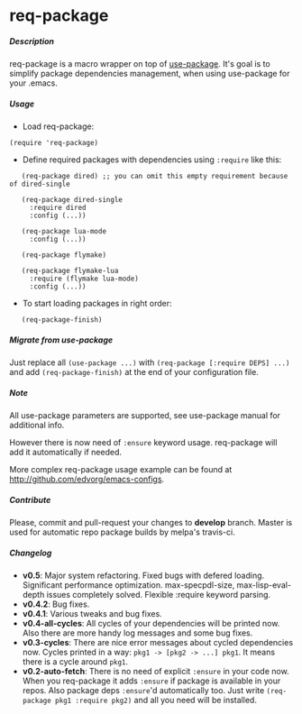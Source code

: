 req-package
===========

##### Description

req-package is a macro wrapper on top of [use-package](https://github.com/jwiegley/use-package).
It's goal is to simplify package dependencies management,
when using use-package for your .emacs.

##### Usage

* Load req-package:

```elisp
(require 'req-package)
```

* Define required packages with dependencies using `:require` like this:

```elisp
   (req-package dired) ;; you can omit this empty requirement because of dired-single

   (req-package dired-single
     :require dired
     :config (...))

   (req-package lua-mode
     :config (...))

   (req-package flymake)

   (req-package flymake-lua
     :require (flymake lua-mode)
     :config (...))
```
* To start loading packages in right order:

```elisp
   (req-package-finish)
```

##### Migrate from use-package

Just replace all `(use-package ...)` with `(req-package [:require DEPS] ...)` and add `(req-package-finish)` at the end of your configuration file.

##### Note

All use-package parameters are supported, see use-package manual
for additional info.

However there is now need of `:ensure` keyword usage. req-package will add it automatically if needed.

More complex req-package usage example can be found at http://github.com/edvorg/emacs-configs.

##### Contribute

Please, commit and pull-request your changes to **develop** branch.
Master is used for automatic repo package builds by melpa's travis-ci.

##### Changelog

* **v0.5**:
    Major system refactoring.
    Fixed bugs with defered loading.
    Significant performance optimization.
    max-specpdl-size, max-lisp-eval-depth issues completely solved.
    Flexible :require keyword parsing.
* **v0.4.2**:
    Bug fixes.
* **v0.4.1**:
    Various tweaks and bug fixes.
* **v0.4-all-cycles**:
    All cycles of your dependencies will be printed now.
    Also there are more handy log messages and some bug fixes.
* **v0.3-cycles**:
    There are nice error messages about cycled dependencies now.
    Cycles printed in a way: `pkg1 -> [pkg2 -> ...] pkg1`.
    It means there is a cycle around `pkg1`.
* **v0.2-auto-fetch**:
    There is no need of explicit `:ensure` in your code now.
    When you req-package it adds `:ensure` if package is available in your repos.
    Also package deps `:ensure`'d automatically too.
    Just write `(req-package pkg1 :require pkg2)` and all you need will be installed.
